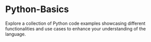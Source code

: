 # Python-Basics
 Explore a collection of Python code examples showcasing different functionalities and use cases to enhance your understanding of the language.
